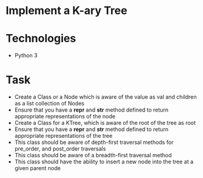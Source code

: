 # Implement a K-ary Tree

# Technologies
- Python 3

# Task
- Create a Class or a Node which is aware of the value as val and children as a list collection of Nodes
- Ensure that you have a __repr__ and __str__ method defined to return appropriate representations of the node
- Create a Class for a KTree, which is aware of the root of the tree as root
- Ensure that you have a __repr__ and __str__ method defined to return appropriate representations of the tree
- This class should be aware of depth-first traversal methods for pre_order, and post_order traversals
- This class should be aware of a breadth-first traversal method
- This class should have the ability to insert a new node into the tree at a given parent node


